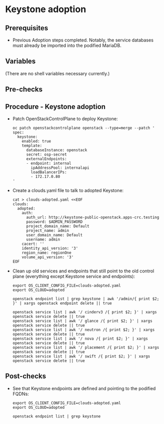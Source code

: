 # Keystone adoption

## Prerequisites

* Previous Adoption steps completed. Notably, the service databases
  must already be imported into the podified MariaDB.

## Variables

(There are no shell variables necessary currently.)

## Pre-checks

## Procedure - Keystone adoption

* Patch OpenStackControlPlane to deploy Keystone:

  ```
  oc patch openstackcontrolplane openstack --type=merge --patch '
  spec:
    keystone:
      enabled: true
      template:
        databaseInstance: openstack
        secret: osp-secret
        externalEndpoints:
        - endpoint: internal
          ipAddressPool: internalapi
          loadBalancerIPs:
          - 172.17.0.80
  '
  ```

* Create a clouds.yaml file to talk to adopted Keystone:

  ```
  cat > clouds-adopted.yaml <<EOF
  clouds:
    adopted:
      auth:
        auth_url: http://keystone-public-openstack.apps-crc.testing
        password: $ADMIN_PASSWORD
        project_domain_name: Default
        project_name: admin
        user_domain_name: Default
        username: admin
      cacert: ''
      identity_api_version: '3'
      region_name: regionOne
      volume_api_version: '3'
  EOF
  ```

* Clean up old services and endpoints that still point to the old
  control plane (everything except Keystone service and endpoints):

  ```
  export OS_CLIENT_CONFIG_FILE=clouds-adopted.yaml
  export OS_CLOUD=adopted

  openstack endpoint list | grep keystone | awk '/admin/{ print $2; }' | xargs openstack endpoint delete || true

  openstack service list | awk '/ cinderv3 /{ print $2; }' | xargs openstack service delete || true
  openstack service list | awk '/ glance /{ print $2; }' | xargs openstack service delete || true
  openstack service list | awk '/ neutron /{ print $2; }' | xargs openstack service delete || true
  openstack service list | awk '/ nova /{ print $2; }' | xargs openstack service delete || true
  openstack service list | awk '/ placement /{ print $2; }' | xargs openstack service delete || true
  openstack service list | awk '/ swift /{ print $2; }' | xargs openstack service delete || true
  ```

## Post-checks

* See that Keystone endpoints are defined and pointing to the podified
  FQDNs:

  ```
  export OS_CLIENT_CONFIG_FILE=clouds-adopted.yaml
  export OS_CLOUD=adopted

  openstack endpoint list | grep keystone
  ```
